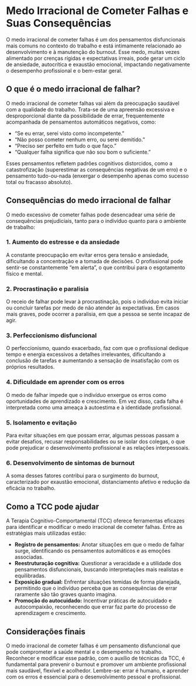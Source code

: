 # Medo Irracional de Cometer Falhas e Suas Consequências

O medo irracional de cometer falhas é um dos pensamentos disfuncionais mais comuns no contexto do trabalho e está intimamente relacionado ao desenvolvimento e à manutenção do burnout. Esse medo, muitas vezes alimentado por crenças rígidas e expectativas irreais, pode gerar um ciclo de ansiedade, autocrítica e exaustão emocional, impactando negativamente o desempenho profissional e o bem-estar geral.

## O que é o medo irracional de falhar?

O medo irracional de cometer falhas vai além da preocupação saudável com a qualidade do trabalho. Trata-se de uma apreensão excessiva e desproporcional diante da possibilidade de errar, frequentemente acompanhada de pensamentos automáticos negativos, como:

- “Se eu errar, serei visto como incompetente.”
- “Não posso cometer nenhum erro, ou serei demitido.”
- “Preciso ser perfeito em tudo o que faço.”
- “Qualquer falha significa que não sou bom o suficiente.”

Esses pensamentos refletem padrões cognitivos distorcidos, como a catastrofização (superestimar as consequências negativas de um erro) e o pensamento tudo-ou-nada (enxergar o desempenho apenas como sucesso total ou fracasso absoluto).

## Consequências do medo irracional de falhar

O medo excessivo de cometer falhas pode desencadear uma série de consequências prejudiciais, tanto para o indivíduo quanto para o ambiente de trabalho:

### 1. **Aumento do estresse e da ansiedade**
A constante preocupação em evitar erros gera tensão e ansiedade, dificultando a concentração e a tomada de decisões. O profissional pode sentir-se constantemente “em alerta”, o que contribui para o esgotamento físico e mental.

### 2. **Procrastinação e paralisia**
O receio de falhar pode levar à procrastinação, pois o indivíduo evita iniciar ou concluir tarefas por medo de não atender às expectativas. Em casos mais graves, pode ocorrer a paralisia, em que a pessoa se sente incapaz de agir.

### 3. **Perfeccionismo disfuncional**
O perfeccionismo, quando exacerbado, faz com que o profissional dedique tempo e energia excessivos a detalhes irrelevantes, dificultando a conclusão de tarefas e aumentando a sensação de insatisfação com os próprios resultados.

### 4. **Dificuldade em aprender com os erros**
O medo de falhar impede que o indivíduo enxergue os erros como oportunidades de aprendizado e crescimento. Em vez disso, cada falha é interpretada como uma ameaça à autoestima e à identidade profissional.

### 5. **Isolamento e evitação**
Para evitar situações em que possam errar, algumas pessoas passam a evitar desafios, recusar responsabilidades ou se isolar dos colegas, o que pode prejudicar o desenvolvimento profissional e as relações interpessoais.

### 6. **Desenvolvimento de sintomas de burnout**
A soma desses fatores contribui para o surgimento do burnout, caracterizado por exaustão emocional, distanciamento afetivo e redução da eficácia no trabalho.

## Como a TCC pode ajudar

A Terapia Cognitivo-Comportamental (TCC) oferece ferramentas eficazes para identificar e modificar o medo irracional de cometer falhas. Entre as estratégias mais utilizadas estão:

- **Registro de pensamentos:** Anotar situações em que o medo de falhar surge, identificando os pensamentos automáticos e as emoções associadas.
- **Reestruturação cognitiva:** Questionar a veracidade e a utilidade dos pensamentos disfuncionais, buscando interpretações mais realistas e equilibradas.
- **Exposição gradual:** Enfrentar situações temidas de forma planejada, permitindo que o indivíduo perceba que as consequências de errar raramente são tão graves quanto imagina.
- **Promoção do autocuidado:** Incentivar práticas de autocuidado e autocompaixão, reconhecendo que errar faz parte do processo de aprendizagem e crescimento.

## Considerações finais

O medo irracional de cometer falhas é um pensamento disfuncional que pode comprometer a saúde mental e o desempenho no trabalho. Reconhecer e modificar esse padrão, com o auxílio de técnicas da TCC, é fundamental para prevenir o burnout e promover um ambiente profissional mais saudável, flexível e acolhedor. Lembre-se: errar é humano, e aprender com os erros é essencial para o desenvolvimento pessoal e profissional.